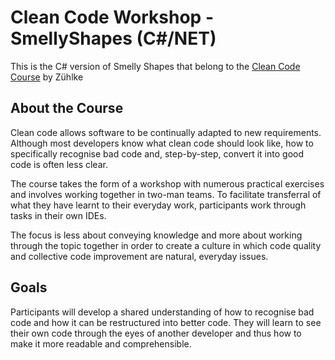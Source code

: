 # Clean Code Workshop - SmellyShapes (C#/NET)
This is the C# version of Smelly Shapes that belong to the [Clean Code Course](https://www.zuehlke.com/ch/en/about-us/academy/training/details/clean-code-workshop-net/) by Zühlke

## About the Course
Clean code allows software to be continually adapted to new requirements. Although most developers know what clean code should look like, how to specifically recognise bad code and, step-by-step, convert it into good code is often less clear.

The course takes the form of a workshop with numerous practical exercises and involves working together in two-man teams. To facilitate transferral of what they have learnt to their everyday work, participants work through tasks in their own IDEs.

The focus is less about conveying knowledge and more about working through the topic together in order to create a culture in which code quality and collective code improvement are natural, everyday issues.

## Goals
Participants will develop a shared understanding of how to recognise bad code and how it can be restructured into better code. They will learn to see their own code through the eyes of another developer and thus how to make it more readable and comprehensible.

